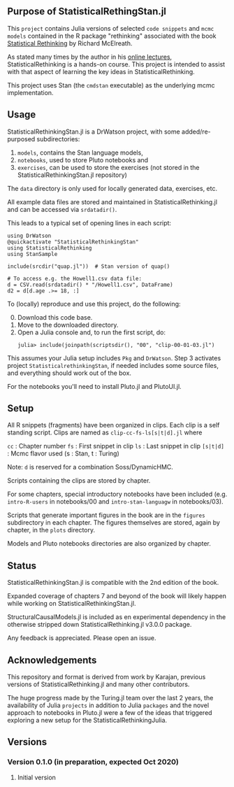 ## Purpose of StatisticalRethingStan.jl

This `project` contains Julia versions of selected `code snippets` and `mcmc models` contained in the R package "rethinking" associated with the book [Statistical Rethinking](https://xcelab.net/rm/statistical-rethinking/) by Richard McElreath.

As stated many times by the author in his [online lectures](https://www.youtube.com/watch?v=ENxTrFf9a7c&list=PLDcUM9US4XdNM4Edgs7weiyIguLSToZRI), StatisticalRethinking is a hands-on course. This project is intended to assist with that aspect of learning the key ideas in StatisticalRethinking.

This project uses Stan (the `cmdstan` executable) as the underlying mcmc implementation.

## Usage

StatisticalRethinkingStan.jl is a DrWatson project, with some added/re-purposed subdirectories:

1. `models`, contains the Stan language models,
2. `notebooks`, used to store Pluto notebooks and
3. `exercises`, can be used to store the exercises (not stored in the StatisticalRethinkingStan.jl repository)

The `data` directory is only used for locally generated data, exercises, etc.

All example data files are stored and maintained in StatisticalRethinking.jl and can be accessed via `srdatadir()`. 

This leads to a typical set of opening lines in each script:
```
using DrWatson
@quickactivate "StatisticalRethinkingStan"
using StatisticalRethinking
using StanSample

include(srcdir("quap.jl"))  # Stan version of quap()

# To access e.g. the Howell1.csv data file:
d = CSV.read(srdatadir() * "/Howell1.csv", DataFrame)
d2 = d[d.age .>= 18, :]
```

To (locally) reproduce and use this project, do the following:

0. Download this code base.
1. Move to the downloaded directory.
2. Open a Julia console and, to run the first script, do:
   ```
   julia> include(joinpath(scriptsdir(), "00", "clip-00-01-03.jl")
   ```

This assumes your Julia setup includes `Pkg` and `DrWatson`. Step 3 activates project `StatisticalrethinkingStan`, if needed includes some source files, and everything should work out of the box.

For the notebooks you'll need to install Pluto.jl and PlutoUI.jl.

## Setup

All R snippets (fragments) have been organized in clips. Each clip is a self standing script. Clips are named as `clip-cc-fs-ls[s|t|d].jl` where

`cc`      : Chapter number
`fs`      : First snippet in clip
`ls`      : Last snippet in clip
`[s|t|d]` : Mcmc flavor used (s : Stan, t : Turing)

Note: `d` is reserved for a combination Soss/DynamicHMC.

Scripts containing the clips are stored by chapter.

For some chapters, special introductory notebooks have been included (e.g. `intro-R-users` in notebooks/00 and `intro-stan-languagw` in notebooks/03).

Scripts that generate important figures in the book are in the `figures` subdirectory in each chapter. The figures themselves are stored, again by chapter, in the `plots` directory.

Models and Pluto notebooks directories are also organized by chapter.

## Status

StatisticalRethinkingStan.jl is compatible with the 2nd edition of the book.

Expanded coverage of chapters 7 and beyond of the book will likely happen while working on StatisticalRethinkingStan.jl.

StructuralCausalModels.jl is included as en experimental dependency in the otherwise stripped down StatisticalRethinking.jl v3.0.0 package.

Any feedback is appreciated. Please open an issue.

## Acknowledgements

This repository and format is derived from work by Karajan, previous versions of StatisticalRethinking.jl and many other contributors.

The huge progress made by the Turing.jl team over the last 2 years, the availability of Julia `projects` in addition to Julia `packages` and the novel approach to notebooks in Pluto.jl were a few of the ideas that triggered exploring a new setup for the StatisticalRethinkingJulia.

## Versions

### Version 0.1.0 (in preparation, expected Oct 2020)

1. Initial version

